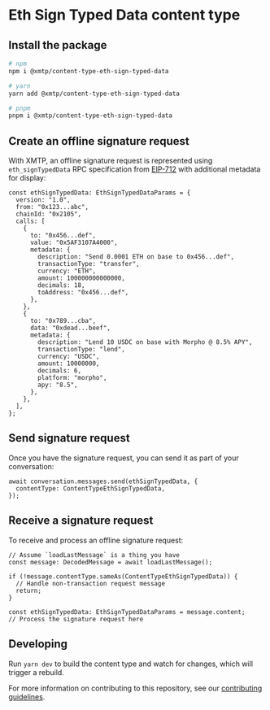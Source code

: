 # Eth Sign Typed Data content type

## Install the package

```bash
# npm
npm i @xmtp/content-type-eth-sign-typed-data

# yarn
yarn add @xmtp/content-type-eth-sign-typed-data

# pnpm
pnpm i @xmtp/content-type-eth-sign-typed-data
```

## Create an offline signature request

With XMTP, an offline signature request is represented using `eth_signTypedData` RPC specification from [EIP-712](https://eips.ethereum.org/EIPS/eip-712#specification-of-the-eth_signtypeddata-json-rpc) with additional metadata for display:

```tsx
const ethSignTypedData: EthSignTypedDataParams = {
  version: "1.0",
  from: "0x123...abc",
  chainId: "0x2105",
  calls: [
    {
      to: "0x456...def",
      value: "0x5AF3107A4000",
      metadata: {
        description: "Send 0.0001 ETH on base to 0x456...def",
        transactionType: "transfer",
        currency: "ETH",
        amount: 100000000000000,
        decimals: 18,
        toAddress: "0x456...def",
      },
    },
    {
      to: "0x789...cba",
      data: "0xdead...beef",
      metadata: {
        description: "Lend 10 USDC on base with Morpho @ 8.5% APY",
        transactionType: "lend",
        currency: "USDC",
        amount: 10000000,
        decimals: 6,
        platform: "morpho",
        apy: "8.5",
      },
    },
  ],
};
```

## Send signature request

Once you have the signature request, you can send it as part of your conversation:

```tsx
await conversation.messages.send(ethSignTypedData, {
  contentType: ContentTypeEthSignTypedData,
});
```

## Receive a signature request

To receive and process an offline signature request:

```tsx
// Assume `loadLastMessage` is a thing you have
const message: DecodedMessage = await loadLastMessage();

if (!message.contentType.sameAs(ContentTypeEthSignTypedData)) {
  // Handle non-transaction request message
  return;
}

const ethSignTypedData: EthSignTypedDataParams = message.content;
// Process the signature request here
```

## Developing

Run `yarn dev` to build the content type and watch for changes, which will trigger a rebuild.

For more information on contributing to this repository, see our [contributing guidelines](../../CONTRIBUTING.md).
